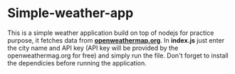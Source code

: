 # Simple-weather-app
This is a simple weather application build on top of nodejs for practice purpose, it fetches data from **[openweathermap.org](openweathermap.org)**.
In **index.js** just enter the city name and API key (API key will be provided by the openweathermag.org for free) and simply run the file.
Don't forget to install the dependicies before running the application.
